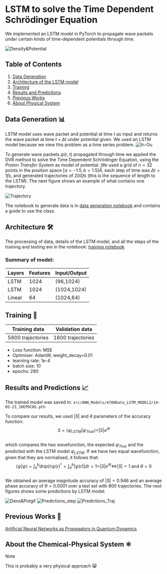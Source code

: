 # LSTM to solve the Time Dependent Schrödinger Equation

We implemented an LSTM model in PyTorch to propagate wave packets under certain kinds of time-dependent potentials through time.

![Density&Potential](./animations/gifs/1animationLSTM-dens&pot.gif)

## Table of Contents
1. [Data Generation](#datagen)
2. [Architecture of the LSTM model](#arch)
3. [Training](#training)
4. [Results and Predictions](#results)
5. [Previous Works](#prevw)
6. [About Physical System](#phys)

<a name="datagen"></a>
## Data Generation 📊
LSTM model uses wave packet and potential at time $t$ as input and returns the wave packet at time $t+ \Delta t$ under potential given. We used an LSTM model because we view this problem as a time series problem.
![In-Ou](./img/dataInputOutput.png)

To generate wave packets $\psi(r,t)$ propagated through time we applied the DVR method to solve the Time Dependent Schrödinger Equation, using the *Proton Transfer System* as model of potential. We used a grid of $n=32$ points in the position space $[a=-1.5, b=1.5]\mathring{A}$, each step of time was $\Delta t= 1 fs$, and generated trajectories of $200fs$ (this is the sequence of length to the LSTM). The next figure shows an example of what contains one trajectory.

![Trajectory](./img/DiagTrayectoria.png)

The notebook to generate data is in [data generation notebook](./notebooks/data_generation.ipynb) and contains a guide to use the class.

<a name="arch"></a>
## Architecture 🛠️
The processing of data, details of the LSTM model, and all the steps of the training and testing are in the notebook: [training notebook](./notebooks/02_trainingLSTM_last_model.ipynb)

### Summary of model:

| Layers | Features | Input/Output |
|--------|----------|--------------|
| LSTM   | 1024     | (96,1024)    |
| LSTM   | 1024     | (1024,1024)  |
| Linear | 64       | (1024,64)    |
<a name="results"></a>
## Training 💪

| Training data     | Validation data   |
| ----------------- | ----------------- |
| 5600 trajectories | 1600 trajectories |
 
- Loss function: MSE
- Optimiser: AdamW, weight_decay=0.01
- learning rate: 1e-4
- batch size: 10
- epochs: 290


<a name="training"></a>
## Results and Predictions 📈
The trained model was saved in: `src/ANN_Models/4700Data_LSTM_MODEL2/14-05-23_10EPOCHS.pth`   

To compare our results, we used $|S|$ and $\theta$ parameters of the accuracy function:  
$$S=\langle \psi_{LSTM}|\psi_{True}\rangle = |S|e^{i \theta}$$     
which compares the two wavefunction, the expected $\psi_{True}$ and the predicted with the LSTM model $\psi_{LSTM}$. If we have two equal wavefunction, given that they are normalised, it follows that:   
$$\langle \psi|\psi\rangle = \int_a^b dr\psi(r) \psi(r)^\dagger = \int_a^b|\psi(r)|dr = 1 = |S|e^{i\theta} \iff |S|=1\text{ and }\theta=0$$     
We obtained an average magnitude accuracy of $|S|=0.946$ and an average phase accuracy of $\theta=0.0001$  over a test set with 800 trajectories. The next figures shows some predictions by LSTM model.   

![Dens&Potgif](./src/Animacion/animationLSTM-dens&pot.gif)
![Predictions_step](img/1step.png)
![Predictions_Traj](img/trajDens.png)

<a name="prevw"></a>
## Previous Works 📖
 [Artificial Neural Networks as Propagators in Quantum Dynamics](https://doi.org/10.1021/acs.jpclett.1c03117)
 
<a name="phys"></a>
## About the Chemical-Physical System ⚛
> [!note]
>  This is probably a very physical approach 😸
 


